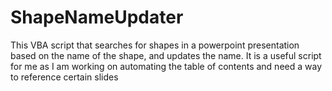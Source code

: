 # ShapeNameUpdater
This VBA script that searches for shapes in a powerpoint presentation based on the name of the shape, and updates the name. It is a useful script for me as I am working on automating the table of contents and need a way to reference certain slides
